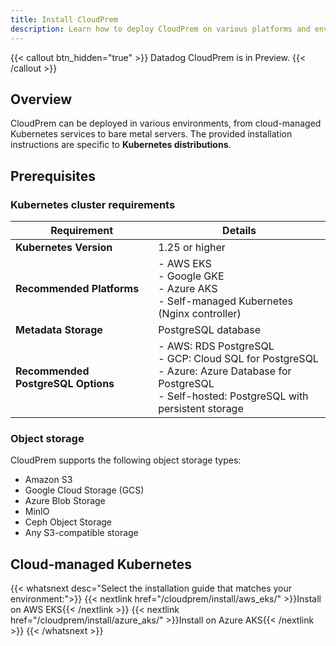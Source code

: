 ```yaml
---
title: Install CloudPrem
description: Learn how to deploy CloudPrem on various platforms and environments
---
```


{{< callout btn_hidden="true" >}}
  Datadog CloudPrem is in Preview.
{{< /callout >}}

## Overview

CloudPrem can be deployed in various environments, from cloud-managed Kubernetes services to bare metal servers. The provided installation instructions are specific to **Kubernetes distributions**.

## Prerequisites

### Kubernetes cluster requirements

| Requirement            | Details                                                                                  |
|------------------------|------------------------------------------------------------------------------------------|
| **Kubernetes Version** | 1.25 or higher                                                                           |
| **Recommended Platforms** | - AWS EKS<br>- Google GKE<br>- Azure AKS<br>- Self-managed Kubernetes (Nginx controller) |
| **Metadata Storage**   | PostgreSQL database                                                                      |
| **Recommended PostgreSQL Options** | - AWS: RDS PostgreSQL<br>- GCP: Cloud SQL for PostgreSQL<br>- Azure: Azure Database for PostgreSQL<br>- Self-hosted: PostgreSQL with persistent storage |

### Object storage
CloudPrem supports the following object storage types:
- Amazon S3
- Google Cloud Storage (GCS)
- Azure Blob Storage
- MinIO
- Ceph Object Storage
- Any S3-compatible storage

## Cloud-managed Kubernetes

{{< whatsnext desc="Select the installation guide that matches your environment:">}}
  {{< nextlink href="/cloudprem/install/aws_eks/" >}}Install on AWS EKS{{< /nextlink >}}
  {{< nextlink href="/cloudprem/install/azure_aks/" >}}Install on Azure AKS{{< /nextlink >}}
{{< /whatsnext >}}

<!-- ## Self-managed Kubernetes

{{< whatsnext desc=" ">}}
  {{< nextlink href="cloudprem/install/kubernetes_nginx/" >}}Install on a K8s cluster with NGINX Ingress Controller{{< /nextlink >}}
{{< /whatsnext >}} -->
